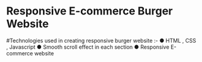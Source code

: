 # Responsive E-commerce Burger Website

#Technologies used in creating responsive burger website :-
● HTML , CSS , Javascript
● Smooth scroll effect in each section
● Responsive E-commerce website
